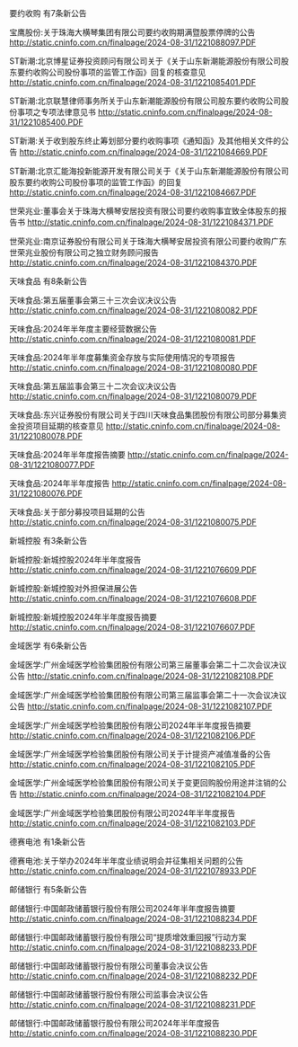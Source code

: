 要约收购 有7条新公告 

宝鹰股份:关于珠海大横琴集团有限公司要约收购期满暨股票停牌的公告 http://static.cninfo.com.cn/finalpage/2024-08-31/1221088097.PDF 

ST新潮:北京博星证券投资顾问有限公司关于《关于山东新潮能源股份有限公司股东要约收购公司股份事项的监管工作函》回复的核查意见 http://static.cninfo.com.cn/finalpage/2024-08-31/1221085401.PDF 

ST新潮:北京联慧律师事务所关于山东新潮能源股份有限公司股东要约收购公司股份事项之专项法律意见书 http://static.cninfo.com.cn/finalpage/2024-08-31/1221085400.PDF 

ST新潮:关于收到股东终止筹划部分要约收购事项《通知函》及其他相关文件的公告 http://static.cninfo.com.cn/finalpage/2024-08-31/1221084669.PDF 

ST新潮:北京汇能海投新能源开发有限公司关于《关于山东新潮能源股份有限公司股东要约收购公司股份事项的监管工作函》的回复 http://static.cninfo.com.cn/finalpage/2024-08-31/1221084667.PDF 

世荣兆业:董事会关于珠海大横琴安居投资有限公司要约收购事宜致全体股东的报告书 http://static.cninfo.com.cn/finalpage/2024-08-31/1221084371.PDF 

世荣兆业:南京证券股份有限公司关于珠海大横琴安居投资有限公司要约收购广东世荣兆业股份有限公司之独立财务顾问报告 http://static.cninfo.com.cn/finalpage/2024-08-31/1221084370.PDF 

天味食品 有8条新公告 

天味食品:第五届董事会第三十三次会议决议公告 http://static.cninfo.com.cn/finalpage/2024-08-31/1221080082.PDF 

天味食品:2024年半年度主要经营数据公告 http://static.cninfo.com.cn/finalpage/2024-08-31/1221080081.PDF 

天味食品:2024年半年度募集资金存放与实际使用情况的专项报告 http://static.cninfo.com.cn/finalpage/2024-08-31/1221080080.PDF 

天味食品:第五届监事会第三十二次会议决议公告 http://static.cninfo.com.cn/finalpage/2024-08-31/1221080079.PDF 

天味食品:东兴证券股份有限公司关于四川天味食品集团股份有限公司部分募集资金投资项目延期的核查意见 http://static.cninfo.com.cn/finalpage/2024-08-31/1221080078.PDF 

天味食品:2024年半年度报告摘要 http://static.cninfo.com.cn/finalpage/2024-08-31/1221080077.PDF 

天味食品:2024年半年度报告 http://static.cninfo.com.cn/finalpage/2024-08-31/1221080076.PDF 

天味食品:关于部分募投项目延期的公告 http://static.cninfo.com.cn/finalpage/2024-08-31/1221080075.PDF 

新城控股 有3条新公告 

新城控股:新城控股2024年半年度报告 http://static.cninfo.com.cn/finalpage/2024-08-31/1221076609.PDF 

新城控股:新城控股对外担保进展公告 http://static.cninfo.com.cn/finalpage/2024-08-31/1221076608.PDF 

新城控股:新城控股2024年半年度报告摘要 http://static.cninfo.com.cn/finalpage/2024-08-31/1221076607.PDF 

金域医学 有6条新公告 

金域医学:广州金域医学检验集团股份有限公司第三届董事会第二十二次会议决议公告 http://static.cninfo.com.cn/finalpage/2024-08-31/1221082108.PDF 

金域医学:广州金域医学检验集团股份有限公司第三届监事会第二十一次会议决议公告 http://static.cninfo.com.cn/finalpage/2024-08-31/1221082107.PDF 

金域医学:广州金域医学检验集团股份有限公司2024年半年度报告摘要 http://static.cninfo.com.cn/finalpage/2024-08-31/1221082106.PDF 

金域医学:广州金域医学检验集团股份有限公司关于计提资产减值准备的公告 http://static.cninfo.com.cn/finalpage/2024-08-31/1221082105.PDF 

金域医学:广州金域医学检验集团股份有限公司关于变更回购股份用途并注销的公告 http://static.cninfo.com.cn/finalpage/2024-08-31/1221082104.PDF 

金域医学:广州金域医学检验集团股份有限公司2024年半年度报告 http://static.cninfo.com.cn/finalpage/2024-08-31/1221082103.PDF 

德赛电池 有1条新公告 

德赛电池:关于举办2024年半年度业绩说明会并征集相关问题的公告 http://static.cninfo.com.cn/finalpage/2024-08-31/1221078933.PDF 

邮储银行 有5条新公告 

邮储银行:中国邮政储蓄银行股份有限公司2024年半年度报告摘要 http://static.cninfo.com.cn/finalpage/2024-08-31/1221088234.PDF 

邮储银行:中国邮政储蓄银行股份有限公司“提质增效重回报”行动方案 http://static.cninfo.com.cn/finalpage/2024-08-31/1221088233.PDF 

邮储银行:中国邮政储蓄银行股份有限公司董事会决议公告 http://static.cninfo.com.cn/finalpage/2024-08-31/1221088232.PDF 

邮储银行:中国邮政储蓄银行股份有限公司监事会决议公告 http://static.cninfo.com.cn/finalpage/2024-08-31/1221088231.PDF 

邮储银行:中国邮政储蓄银行股份有限公司2024年半年度报告 http://static.cninfo.com.cn/finalpage/2024-08-31/1221088230.PDF 

